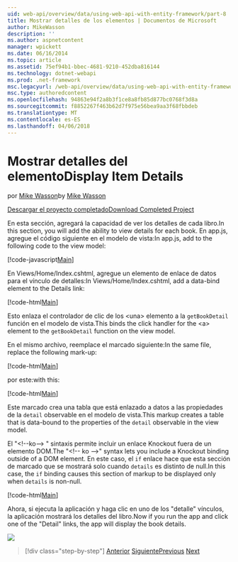 ```yaml
---
uid: web-api/overview/data/using-web-api-with-entity-framework/part-8
title: Mostrar detalles de los elementos | Documentos de Microsoft
author: MikeWasson
description: ''
ms.author: aspnetcontent
manager: wpickett
ms.date: 06/16/2014
ms.topic: article
ms.assetid: 75ef94b1-bbec-4681-9210-452dba816144
ms.technology: dotnet-webapi
ms.prod: .net-framework
msc.legacyurl: /web-api/overview/data/using-web-api-with-entity-framework/part-8
msc.type: authoredcontent
ms.openlocfilehash: 94863e94f2a8b3f1ce8a8fb85d877bc0768f3d8a
ms.sourcegitcommit: f8852267f463b62d7f975e56bea9aa3f68fbbdeb
ms.translationtype: MT
ms.contentlocale: es-ES
ms.lasthandoff: 04/06/2018
---
```

<a name="display-item-details"></a><span data-ttu-id="9c1ae-102">Mostrar detalles del elemento</span><span class="sxs-lookup"><span data-stu-id="9c1ae-102">Display Item Details</span></span>
====================
<span data-ttu-id="9c1ae-103">por [Mike Wasson](https://github.com/MikeWasson)</span><span class="sxs-lookup"><span data-stu-id="9c1ae-103">by [Mike Wasson](https://github.com/MikeWasson)</span></span>

[<span data-ttu-id="9c1ae-104">Descargar el proyecto completado</span><span class="sxs-lookup"><span data-stu-id="9c1ae-104">Download Completed Project</span></span>](https://github.com/MikeWasson/BookService)

<span data-ttu-id="9c1ae-105">En esta sección, agregará la capacidad de ver los detalles de cada libro.</span><span class="sxs-lookup"><span data-stu-id="9c1ae-105">In this section, you will add the ability to view details for each book.</span></span> <span data-ttu-id="9c1ae-106">En app.js, agregue el código siguiente en el modelo de vista:</span><span class="sxs-lookup"><span data-stu-id="9c1ae-106">In app.js, add to the following code to the view model:</span></span>

[!code-javascript[Main](part-8/samples/sample1.js)]

<span data-ttu-id="9c1ae-107">En Views/Home/Index.cshtml, agregue un elemento de enlace de datos para el vínculo de detalles:</span><span class="sxs-lookup"><span data-stu-id="9c1ae-107">In Views/Home/Index.cshtml, add a data-bind element to the Details link:</span></span>

[!code-html[Main](part-8/samples/sample2.html?highlight=5)]

<span data-ttu-id="9c1ae-108">Esto enlaza el controlador de clic de los &lt;una&gt; elemento a la `getBookDetail` función en el modelo de vista.</span><span class="sxs-lookup"><span data-stu-id="9c1ae-108">This binds the click handler for the &lt;a&gt; element to the `getBookDetail` function on the view model.</span></span>

<span data-ttu-id="9c1ae-109">En el mismo archivo, reemplace el marcado siguiente:</span><span class="sxs-lookup"><span data-stu-id="9c1ae-109">In the same file, replace the following mark-up:</span></span>

[!code-html[Main](part-8/samples/sample3.html)]

<span data-ttu-id="9c1ae-110">por este:</span><span class="sxs-lookup"><span data-stu-id="9c1ae-110">with this:</span></span>

[!code-html[Main](part-8/samples/sample4.html)]

<span data-ttu-id="9c1ae-111">Este marcado crea una tabla que está enlazado a datos a las propiedades de la `detail` observable en el modelo de vista.</span><span class="sxs-lookup"><span data-stu-id="9c1ae-111">This markup creates a table that is data-bound to the properties of the `detail` observable in the view model.</span></span>

<span data-ttu-id="9c1ae-112">El "&lt;!--ko--&gt; &quot; sintaxis permite incluir un enlace Knockout fuera de un elemento DOM.</span><span class="sxs-lookup"><span data-stu-id="9c1ae-112">The "&lt;!-- ko --&gt;&quot; syntax lets you include a Knockout binding outside of a DOM element.</span></span> <span data-ttu-id="9c1ae-113">En este caso, el `if` enlace hace que esta sección de marcado que se mostrará solo cuando `details` es distinto de null.</span><span class="sxs-lookup"><span data-stu-id="9c1ae-113">In this case, the `if` binding causes this section of markup to be displayed only when `details` is non-null.</span></span>

[!code-html[Main](part-8/samples/sample5.html)]

<span data-ttu-id="9c1ae-114">Ahora, si ejecuta la aplicación y haga clic en uno de los &quot;detalle&quot; vínculos, la aplicación mostrará los detalles del libro.</span><span class="sxs-lookup"><span data-stu-id="9c1ae-114">Now if you run the app and click one of the &quot;Detail&quot; links, the app will display the book details.</span></span>

[![](part-8/_static/image2.png)](part-8/_static/image1.png)

> [!div class="step-by-step"]
> <span data-ttu-id="9c1ae-115">[Anterior](part-7.md)
> [Siguiente](part-9.md)</span><span class="sxs-lookup"><span data-stu-id="9c1ae-115">[Previous](part-7.md)
[Next](part-9.md)</span></span>
